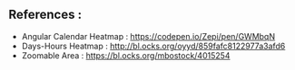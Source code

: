## References : 

* Angular Calendar Heatmap : https://codepen.io/Zepi/pen/GWMbqN
* Days-Hours Heatmap : http://bl.ocks.org/oyyd/859fafc8122977a3afd6 
* Zoomable Area : https://bl.ocks.org/mbostock/4015254

